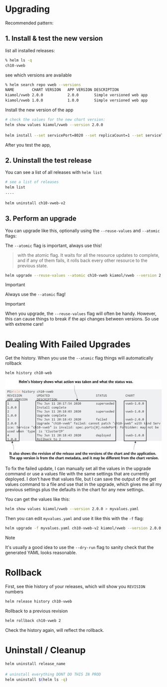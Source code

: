 # Upgrading

Recommended pattern:

##  1. Install & test the new version

list all installed releases:

```bash
% helm ls -q 
ch10-vweb
```

see which versions are available


```bash
% helm search repo vweb --versions  
NAME       	CHART VERSION	APP VERSION	DESCRIPTION
kiamol/vweb	2.0.0        	2.0.0      	Simple versioned web app
kiamol/vweb	1.0.0        	1.0.0      	Simple versioned web app
```

Install the new version of the app

```bash
# check the values for the new chart version:
helm show values kiamol/vweb --version 2.0.0

helm install --set servicePort=8020 --set replicaCount=1 --set serviceType=ClusterIP ch10-vweb-v2 kiamol/vweb --version 2.0.0
```

After you test the app,

## 2. Uninstall the test release

You can see a list of all releases with `helm list`

```bash
# see a list of releases
helm list
....

helm uninstall ch10-vweb-v2
```

## 3. Perform an upgrade

You can upgrade like this, optionally using the `--reuse-values` and `--atomic` flags:

The `--atomic` flag is important, always use this!  

> with the atomic flag. It waits for all the resource updates to complete, and if any of them fails, it rolls back every other resource to the previous state.  

```bash
helm upgrade --reuse-values --atomic ch10-vweb kiamol/vweb --version 2.0.0
```

>[!Important]
>Always use the `--atomic` flag!



>[!Important]
>When you upgrade, the `--reuse-values` flag will often be handy.  However, this can cause things to break if the api changes between versions.  So use with extreme care!


# Dealing With Failed Upgrades

Get the history.  When you use the `--atomic` flag things will automatically rollback

```bash
helm history ch10-web
```


![](20221213124829.png)

To fix the failed update, I can manually set all the values in the upgrade command or use a values file with the same settings that are currently deployed. I don’t have that values file, but I can save the output of the get values command to a file and use that in the upgrade, which gives me all my previous settings plus the defaults in the chart for any new settings.

You can get the values like this:

```bash
helm show values kiamol/vweb --version 2.0.0 > myvalues.yaml                                                                          
```

Then you can edit `myvalues.yaml` and use it like this with the `-f` flag:

```bash
helm upgrade -f myvalues.yaml ch10-vweb-v2 kiamol/vweb --version 2.0.0 --dry-run  # take out --dry-run when ready to deploy
```

>[!Note]
>It's usually a good idea to use the `--dry-run` flag to sanity check that the generated YAML looks reasonable. 
>


# Rollback

First, see thie history of your releases, which will show you `REVISION` numbers

```bash
helm release history ch10-vweb
```

Rollback to a previous revision

```bash
helm rollback ch10-vweb 2
```

Check the history again, will reflect the rollback.


# Uninstall / Cleanup
```bash
helm uninstall release_name

# uninstall everything DONT DO THIS IN PROD
helm uninstall $(helm ls -q)
```
